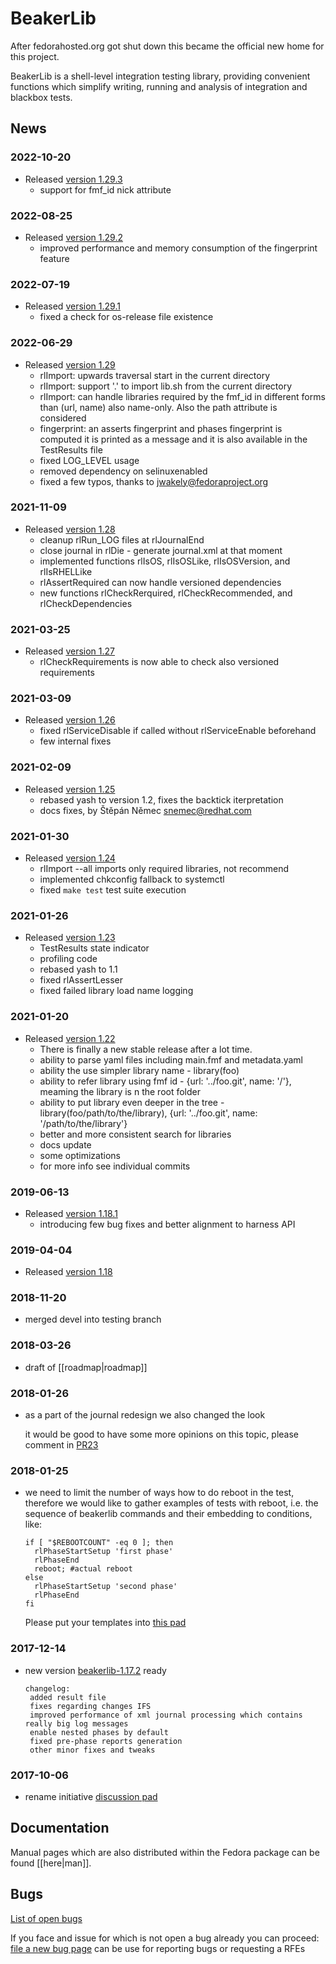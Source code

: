 # BeakerLib

After fedorahosted.org got shut down this became the official new home for this project.

BeakerLib is a shell-level integration testing library, providing
convenient functions which simplify writing, running and analysis of
integration and blackbox tests.

## News
### 2022-10-20
  * Released [version 1.29.3](https://github.com/beakerlib/beakerlib/releases/tag/1.29.3)
    - support for fmf_id nick attribute

### 2022-08-25
  * Released [version 1.29.2](https://github.com/beakerlib/beakerlib/releases/tag/1.29.2)
    - improved performance and memory consumption of the fingerprint feature

### 2022-07-19
  * Released [version 1.29.1](https://github.com/beakerlib/beakerlib/releases/tag/1.29.1)
    - fixed a check for os-release file existence

### 2022-06-29
  * Released [version 1.29](https://github.com/beakerlib/beakerlib/releases/tag/1.29)
    - rlImport: upwards traversal start in the current directory
    - rlImport: support '.' to import lib.sh from the current directory
    - rlImport: can handle libraries required by the fmf_id in different forms than (url, name)
      also name-only. Also the path attribute is considered
    - fingerprint: an asserts fingerprint and phases fingerprint is computed
      it is printed as a message and it is also available in the TestResults file
    - fixed LOG_LEVEL usage
    - removed dependency on selinuxenabled
    - fixed a few typos, thanks to jwakely@fedoraproject.org

### 2021-11-09
  * Released [version 1.28](https://github.com/beakerlib/beakerlib/releases/tag/1.28)
    - cleanup rlRun_LOG files at rlJournalEnd
    - close journal in rlDie - generate journal.xml at that moment
    - implemented functions rlIsOS, rlIsOSLike, rlIsOSVersion, and rlIsRHELLike
    - rlAssertRequired can now handle versioned dependencies
    - new functions rlCheckRerquired, rlCheckRecommended, and rlCheckDependencies

### 2021-03-25
  * Released [version 1.27](https://github.com/beakerlib/beakerlib/releases/tag/1.27)
    - rlCheckRequirements is now able to check also versioned requirements

### 2021-03-09
  * Released [version 1.26](https://github.com/beakerlib/beakerlib/releases/tag/1.26)
    - fixed rlServiceDisable if called without rlServiceEnable beforehand
    - few internal fixes

### 2021-02-09
  * Released [version 1.25](https://github.com/beakerlib/beakerlib/releases/tag/1.25)
    * rebased yash to version 1.2, fixes the backtick iterpretation
    * docs fixes, by Štěpán Němec <snemec@redhat.com>

### 2021-01-30
  * Released [version 1.24](https://github.com/beakerlib/beakerlib/releases/tag/1.24)
    * rlImport --all imports only required libraries, not recommend
    * implemented chkconfig fallback to systemctl
    * fixed `make test` test suite execution

### 2021-01-26
  * Released [version 1.23](https://github.com/beakerlib/beakerlib/releases/tag/1.23)
    * TestResults state indicator
    * profiling code
    * rebased yash to 1.1
    * fixed rlAssertLesser
    * fixed failed library load name logging

### 2021-01-20
  * Released [version 1.22](https://github.com/beakerlib/beakerlib/releases/tag/1.22)
    * There is finally a new stable release after a lot time.
    * ability to parse yaml files including main.fmf and metadata.yaml
    * ability the use simpler library name - library(foo)
    * ability to refer library using fmf id - {url: '../foo.git', name: '/'}, meaming the library is n the root folder
    * ability to put library even deeper in the tree - library(foo/path/to/the/library), {url: '../foo.git', name: '/path/to/the/library'}
    * better and more consistent search for libraries
    * docs update
    * some optimizations
    * for more info see individual commits

### 2019-06-13
  * Released [version 1.18.1](https://github.com/beakerlib/beakerlib/releases/tag/1.18.1)
    * introducing few bug fixes and better alignment to harness API

### 2019-04-04
  * Released [version 1.18](https://github.com/beakerlib/beakerlib/releases/tag/1.18)

### 2018-11-20
  * merged devel into testing branch

### 2018-03-26
  * draft of [[roadmap|roadmap]]

### 2018-01-26
  * as a part of the journal redesign we also changed the look

    it would be good to have some more opinions on this topic, please comment in [PR23](https://github.com/beakerlib/beakerlib/pull/23)
### 2018-01-25
  * we need to limit the number of ways how to do reboot in the test,
    therefore we would like to gather examples of tests with reboot, i.e. the sequence of beakerlib commands and their embedding to conditions, like:
    ```
    if [ "$REBOOTCOUNT" -eq 0 ]; then
      rlPhaseStartSetup 'first phase'
      rlPhaseEnd
      reboot; #actual reboot
    else
      rlPhaseStartSetup 'second phase'
      rlPhaseEnd
    fi
    ```
    Please put your templates into [this pad](https://public.etherpad-mozilla.org/p/beakerlib-reboot)

### 2017-12-14
  * new version [beakerlib-1.17.2](https://github.com/beakerlib/beakerlib/releases/tag/beakerlib-1.17.2) ready
    ```
    changelog:
     added result file
     fixes regarding changes IFS
     improved performance of xml journal processing which contains really big log messages
     enable nested phases by default
     fixed pre-phase reports generation
     other minor fixes and tweaks
    ```

### 2017-10-06
  * rename initiative [discussion pad](https://public.etherpad-mozilla.org/p/beakerlib-rename)


## Documentation
Manual pages which are also distributed within the Fedora package can be found [[here|man]].

## Bugs
[List of open bugs](https://bugzilla.redhat.com/buglist.cgi?bug_status=NEW&bug_status=ASSIGNED&bug_status=POST&bug_status=MODIFIED&bug_status=ON_DEV&bug_status=ON_QA&bug_status=VERIFIED&bug_status=RELEASE_PENDING&component=beakerlib&list_id=8030834&product=Fedora)

If you face and issue for which is not open a bug already you can proceed:<BR>
[file a new bug page](https://bugzilla.redhat.com/enter_bug.cgi?product=Fedora&component=beakerlib) can be use for reporting bugs or requesting a RFEs
